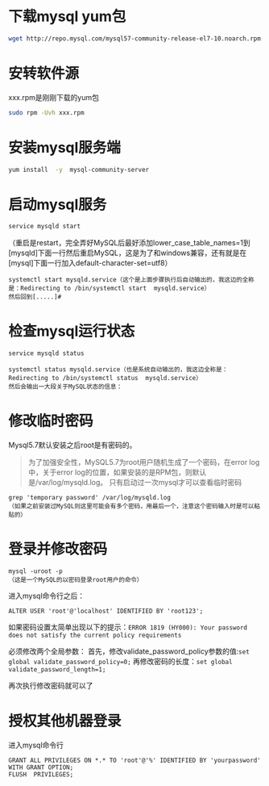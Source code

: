 
# 下载mysql yum包
```bash
wget http://repo.mysql.com/mysql57-community-release-el7-10.noarch.rpm
```

# 安转软件源

xxx.rpm是刚刚下载的yum包
```bash
sudo rpm -Uvh xxx.rpm
```
# 安装mysql服务端

```bash
yum install  -y  mysql-community-server
```

# 启动mysql服务

```bash
service mysqld start
```
（重启是restart，完全弄好MySQL后最好添加lower_case_table_names=1到[mysqld]下面一行然后重启MySQL，这是为了和windows兼容，还有就是在[mysql]下面一行加入default-character-set=utf8）

```
systemctl start mysqld.service（这个是上面步骤执行后自动输出的，我这边的全称是：Redirecting to /bin/systemctl start  mysqld.service）
然后回到[.....]#
```
# 检查mysql运行状态

```bash
service mysqld status
```

```
systemctl status mysqld.service（也是系统自动输出的，我这边全称是：Redirecting to /bin/systemctl status  mysqld.service）
然后会输出一大段关于MySQL状态的信息：
```

# 修改临时密码
Mysql5.7默认安装之后root是有密码的。

> 为了加强安全性，MySQL5.7为root用户随机生成了一个密码，在error log中，关于error log的位置，如果安装的是RPM包，则默认是/var/log/mysqld.log。
> 只有启动过一次mysql才可以查看临时密码

```
grep 'temporary password' /var/log/mysqld.log
（如果之前安装过MySQL则这里可能会有多个密码，用最后一个，注意这个密码输入时是可以粘贴的）
```

# 登录并修改密码

```
mysql -uroot -p
（这是一个MySQL的以密码登录root用户的命令）
```

进入mysql命令行之后：
```
ALTER USER 'root'@'localhost' IDENTIFIED BY 'root123';
```

如果密码设置太简单出现以下的提示：`ERROR 1819 (HY000): Your password does not satisfy the current policy requirements`

必须修改两个全局参数：
首先，修改validate_password_policy参数的值:`set global validate_password_policy=0;`
再修改密码的长度：`set global validate_password_length=1;`

再次执行修改密码就可以了

# 授权其他机器登录

进入mysql命令行
```
GRANT ALL PRIVILEGES ON *.* TO 'root'@'%' IDENTIFIED BY 'yourpassword' WITH GRANT OPTION;
FLUSH  PRIVILEGES;
```